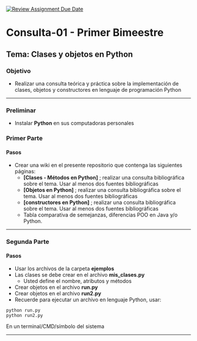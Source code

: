 [![Review Assignment Due Date](https://classroom.github.com/assets/deadline-readme-button-24ddc0f5d75046c5622901739e7c5dd533143b0c8e959d652212380cedb1ea36.svg)](https://classroom.github.com/a/QDucOKtx)
# Consulta-01 - Primer Bimeestre

## Tema: Clases y objetos en Python

### Objetivo

* Realizar una consulta teórica y práctica sobre la implementación de clases, objetos y constructores en lenguaje de programación Python

<hr>

### Preliminar
* Instalar **Python** en sus computadoras personales
### Primer Parte
#### Pasos
* Crear una wiki en el presente repositorio que contenga las siguientes páginas:
  * **[Clases - Métodos en Python]** ; realizar una consulta bibliográfica sobre el tema. Usar al menos dos fuentes bibliográficas
  * **[Objetos en Python]** ; realizar una consulta bibliográfica sobre el tema. Usar al menos dos fuentes bibliográficas
  * **[constructores en Python]** ; realizar una consulta bibliográfica sobre el tema. Usar al menos dos fuentes bibliográficas
  * Tabla comparativa de semejanzas, diferencias POO en Java y/o Python.

<hr>

### Segunda Parte
#### Pasos
* Usar los archivos de la carpeta **ejemplos**
* Las clases se debe crear en el archivo **mis_clases.py**
  * Usted define el nombre, atributos y métodos
* Crear objetos en el archivo **run.py**
* Crear objetos en el archivo **run2.py**
* Recuerde para ejecutar un archivo en lenguaje Python, usar:
```
python run.py
python run2.py
```
En un terminal/CMD/símbolo del sistema
<hr>
